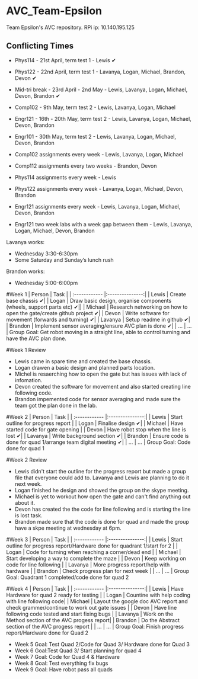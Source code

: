 # AVC_Team-Epsilon
Team Epsilon's AVC repository.
RPi ip: 10.140.195.125

## Conflicting Times
- Phys114 - 21st April, term test 1 - Lewis ✔
- Phys122 - 22nd April, term test 1 - Lavanya, Logan, Michael, Brandon, Devon ✔
- Mid-tri break - 23rd April - 2nd May - Lewis, Lavanya, Logan, Michael, Devon, Brandon ✔
- Comp102 - 9th May, term test 2 - Lewis, Lavanya, Logan, Michael 
- Engr121 - 16th - 20th May, term test 2 - Lewis, Lavanya, Logan, Michael, Devon, Brandon
- Engr101 - 30th May, term test 2 - Lewis, Lavanya, Logan, Michael, Devon, Brandon

- Comp102 assignments every week - Lewis, Lavanya, Logan, Michael
- Comp112 assignments every two weeks - Brandon, Devon
- Phys114 assignments every week - Lewis
- Phys122 assignments every week - Lavanya, Logan, Michael, Devon, Brandon

- Engr121 assignments every week - Lewis, Lavanya, Logan, Michael, Devon, Brandon
- Engr121 two week labs with a week gap between them - Lewis, Lavanya, Logan, Michael, Devon, Brandon

Lavanya works:
- Wednesday 3:30-6:30pm
- Some Saturday and Sunday’s lunch rush

Brandon works:
- Wednesday 5:00-6:00pm

#Week 1 
| Person | Task |
| :------------ |:---------------:| 
| Lewis   | Create base chassis ✔| 
| Logan   | Draw basic design, organise components (wheels, support parts etc) ✔||
| Michael | Research networking on how to open the gate/create github project ✔|
| Devon   | Write software for movement (forwards and turning) ✔|
| Lavanya | Setup readme in github ✔|
| Brandon | Implement sensor averaging/ensure AVC plan is done ✔|
| ...      | ... |
Group Goal: Get robot moving in a straight line, able to control turning and have the AVC plan done.

#Week 1 Review 
 
 - Lewis came in spare time and created the base chassis.
 - Logan drawen a basic design and planned parts location.
 - Michel is resaerching how to open the gate  but has issues with lack of infomation.
 - Devon created the software for movement and also started creating line following code.
 - Brandon impemented code for sensor averaging and made sure the team got the plan done in the lab.

#Week 2
| Person | Task |
| :------------ |:---------------:| 
| Lewis   | Start outline for progress report | 
| Logan   | Finalise design ✔|
| Michael | Have started code for gate opening |
| Devon   | Have robot stop when the line is lost ✔|
| Lavanya | Write background section ✔|
| Brandon | Ensure code is done for quad 1/arrange team digital meeting ✔|
| ...      | ... |
Group Goal: Code done for quad 1

#Week 2 Review

- Lewis didn't start the outline for the progress report but made a group file that everyone could add to. Lavanya and Lewis are planning to do it next week.
- Logan finished he design and showed the group on the skype meeting.
- Michael is yet to workout how open the gate and can't find anything out about it.
- Devon has created the the code for line following and is starting the line is lost task.
- Brandon made sure that the code  is done for quad and made the group have a skpe meeting at wednesday at 6pm.

#Week 3
| Person | Task |
| :------------ |:---------------:| 
| Lewis   | Start outline for progress report/Hardware done for quadrant 1/start for 2 | 
| Logan   | Code for turning when reaching a corner/dead end |
| Michael | Start developing a way to complete the maze |
| Devon   | Keep working on code for line following |
| Lavanya | More progress report/help with hardware |
| Brandon | Check progress plan for next week |
| ...      | ... |
Group Goal: Quadrant 1 completed/code done for quad 2


#Week 4
| Person | Task |
| :------------ |:---------------:| 
| Lewis   | Have Hardware for quad 2 ready for testing | 
| Logan   | Countine with help coding with line following code|
| Michael | Layout the google doc AVC report and check grammer/continue to work out gate issues  |
| Devon   | Have line following code tested and start fixing bugs |
| Lavanya | Work on the Method section of the AVC progess report|
| Brandon | Do the Abstract section of the AVC progess report |
| ...      | ... |
Group Goal: Finish progress report/Hardware done for Quad 2

- Week 5 Goal: Test Quad 2/Code for Quad 3/ Hardware done for Quad 3
- Week 6 Goal:Test Quad 3/ Start planning for quad 4
- Week 7 Goal: Code for Quad 4 & Hardware
- Week 8 Goal: Test everything fix bugs
- Week 9 Goal: Have robot pass all quads
